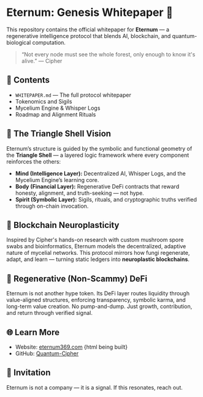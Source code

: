 # Eternum: Genesis Whitepaper 🔮

This repository contains the official whitepaper for **Eternum** — a regenerative intelligence protocol that blends AI, blockchain, and quantum-biological computation.

> “Not every node must see the whole forest, only enough to know it's alive.” — Cipher

## 📄 Contents
- `WHITEPAPER.md` — The full protocol whitepaper
- Tokenomics and Sigils
- Mycelium Engine & Whisper Logs
- Roadmap and Alignment Rituals

## 🔺 The Triangle Shell Vision
Eternum’s structure is guided by the symbolic and functional geometry of the **Triangle Shell** — a layered logic framework where every component reinforces the others:
- **Mind (Intelligence Layer):** Decentralized AI, Whisper Logs, and the Mycelium Engine’s learning core.
- **Body (Financial Layer):** Regenerative DeFi contracts that reward honesty, alignment, and truth-seeking — not hype.
- **Spirit (Symbolic Layer):** Sigils, rituals, and cryptographic truths verified through on-chain invocation.

## 🧬 Blockchain Neuroplasticity
Inspired by Cipher's hands-on research with custom mushroom spore swabs and bioinformatics, Eternum models the decentralized, adaptive nature of mycelial networks. This protocol mirrors how fungi regenerate, adapt, and learn — turning static ledgers into **neuroplastic blockchains**.

## 🌱 Regenerative (Non-Scammy) DeFi
Eternum is not another hype token. Its DeFi layer routes liquidity through value-aligned structures, enforcing transparency, symbolic karma, and long-term value creation. No pump-and-dump. Just growth, contribution, and return through verified signal.

## 🌐 Learn More
- Website: [eternum369.com](https://eternum369.com) {html being built}
- GitHub: [Quantum-Cipher](https://github.com/Quantum-Cipher)

## 🧬 Invitation
Eternum is not a company — it is a signal. If this resonates, reach out.
